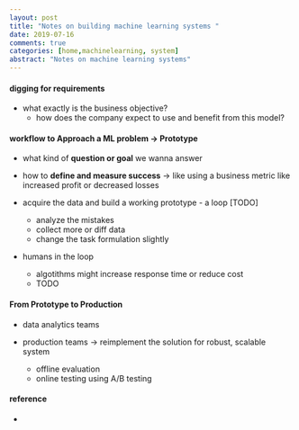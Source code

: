 ```yaml
---
layout: post
title: "Notes on building machine learning systems " 
date: 2019-07-16
comments: true
categories: [home,machinelearning, system]
abstract: "Notes on machine learning systems"
---
```


#### digging for requirements 
* what exactly is the business objective?  
  - how does the company expect to use and benefit from this model?  



#### workflow to Approach a ML problem -> Prototype 
* what kind of **question or goal** we wanna answer  

* how to **define and measure success** -> like using a business metric like increased profit or decreased losses  

* acquire the data and build a working prototype  - a loop [TODO] 
  - analyze the mistakes 
  - collect more or diff data 
  - change the task formulation slightly  

* humans in the loop 
  - algotithms might increase response time or reduce cost 
  - TODO 

#### From Prototype to Production 
* data analytics teams 
* production teams -> reimplement the solution for robust, scalable system 

  - offline evaluation 
  - online testing using A/B testing 


#### reference 
* 